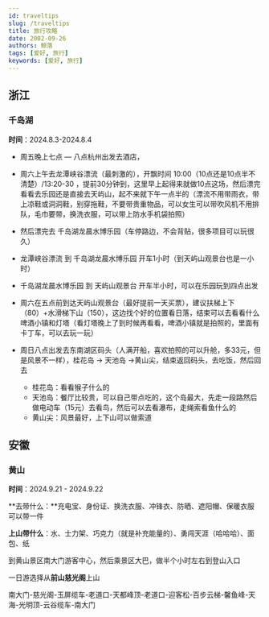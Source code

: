 ```yaml
---
id: traveltips
slug: /traveltips
title: 旅行攻略
date: 2002-09-26
authors: 鲸落
tags: [爱好, 旅行]
keywords: [爱好, 旅行]
---
```






## 浙江

### 千岛湖

**时间**：2024.8.3-2024.8.4

- 周五晚上七点 — 八点杭州出发去酒店，

- 周六上午去龙潭峡谷漂流（最刺激的），开飘时间 10:00（10点还是10点半不清楚）/13:20-30 ，提前30分钟到，这里早上起得来就做10点这场，然后漂完看看去乐园还是直接去天屿山，起不来就下午一点半的（漂流不用带雨衣，带上凉鞋或洞洞鞋，别穿拖鞋，不要带贵重物品，可以女生可以带吹风机不用排队，毛巾要带，换洗衣服，可以带上防水手机袋拍照）

- 然后漂完去 千岛湖龙晨水博乐园（车停路边，不会背贴，很多项目可以玩很久）

- 龙潭峡谷漂流 到 千岛湖龙晨水博乐园 开车1小时（到天屿山观景台也是一小时）

- 千岛湖龙晨水博乐园 到 天屿山观景台 开车半小时，可以在乐园玩到四点出发

- 周六在五点前到达天屿山观景台（最好提前一天买票），建议扶梯上下（80）+水滑梯下山（150），这边找个好的位置看日落，结束可以去看看什么啤酒小镇和灯塔（看灯塔晚上了到时候再看看，啤酒小镇就是拍照的，里面有卡丁车，可以去玩一玩）

- 周日八点出发去东南湖区码头（人满开船，喜欢拍照的可以升舱，多33元，但是风景不一样），桂花岛 -> 天池岛 ->黄山尖，结束返回码头，去吃饭，然后回去
  - 桂花岛：看看猴子什么的
  - 天池岛：餐厅比较贵，可以自己带点吃的，这个岛最大，先走一段路然后做电动车（15元）去看鸟，然后可以去看瀑布，走绳索看鱼什么的
  - 黄山尖：风景最好，上下山可以做索道





## 安徽

### 黄山

**时间**：2024.9.21 - 2024.9.22

**去带什么：**充电宝、身份证、换洗衣服、冲锋衣、防晒、遮阳帽、保暖衣服可以带一件

**上山带什么**：水、士力架、巧克力（就是补充能量的）、勇闯天涯（哈哈哈）、面包、纸

到黄山景区南大门游客中心，然后乘景区大巴，做半个小时左右到登山入口

一日游选择从**前山慈光阁**上山

南大门-慈光阁-玉屏缆车-老道口-天都峰顶-老道口-迎客松-百步云梯-馨鱼峰-天海-光明顶-云谷缆车-南大门















